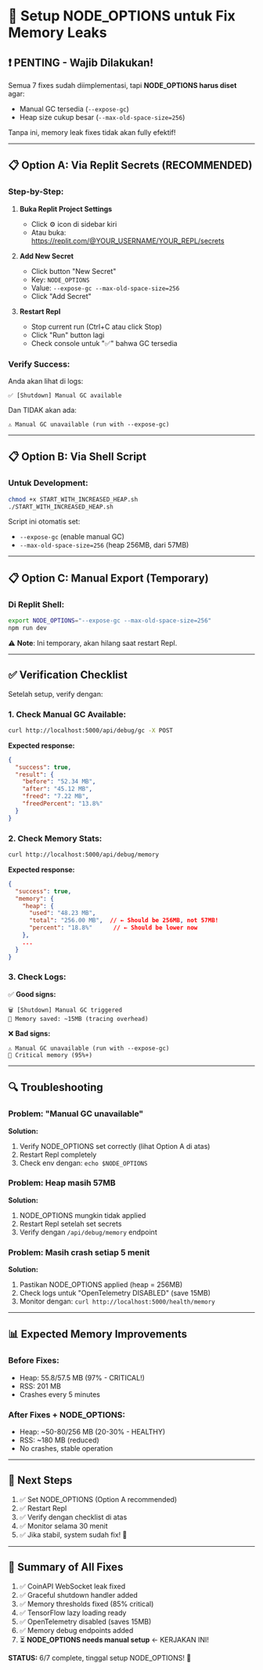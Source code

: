 # 🚀 Setup NODE_OPTIONS untuk Fix Memory Leaks

## ❗ PENTING - Wajib Dilakukan!

Semua 7 fixes sudah diimplementasi, tapi **NODE_OPTIONS harus diset** agar:
- Manual GC tersedia (`--expose-gc`)
- Heap size cukup besar (`--max-old-space-size=256`)

Tanpa ini, memory leak fixes tidak akan fully efektif!

---

## 📋 Option A: Via Replit Secrets (RECOMMENDED)

### Step-by-Step:

1. **Buka Replit Project Settings**
   - Click ⚙️ icon di sidebar kiri
   - Atau buka: https://replit.com/@YOUR_USERNAME/YOUR_REPL/secrets

2. **Add New Secret**
   - Click button "New Secret"
   - Key: `NODE_OPTIONS`
   - Value: `--expose-gc --max-old-space-size=256`
   - Click "Add Secret"

3. **Restart Repl**
   - Stop current run (Ctrl+C atau click Stop)
   - Click "Run" button lagi
   - Check console untuk "✅" bahwa GC tersedia

### Verify Success:

Anda akan lihat di logs:
```
✅ [Shutdown] Manual GC available
```

Dan TIDAK akan ada:
```
⚠️ Manual GC unavailable (run with --expose-gc)
```

---

## 📋 Option B: Via Shell Script

### Untuk Development:

```bash
chmod +x START_WITH_INCREASED_HEAP.sh
./START_WITH_INCREASED_HEAP.sh
```

Script ini otomatis set:
- `--expose-gc` (enable manual GC)
- `--max-old-space-size=256` (heap 256MB, dari 57MB)

---

## 📋 Option C: Manual Export (Temporary)

### Di Replit Shell:

```bash
export NODE_OPTIONS="--expose-gc --max-old-space-size=256"
npm run dev
```

⚠️ **Note**: Ini temporary, akan hilang saat restart Repl.

---

## ✅ Verification Checklist

Setelah setup, verify dengan:

### 1. Check Manual GC Available:
```bash
curl http://localhost:5000/api/debug/gc -X POST
```

**Expected response:**
```json
{
  "success": true,
  "result": {
    "before": "52.34 MB",
    "after": "45.12 MB",
    "freed": "7.22 MB",
    "freedPercent": "13.8%"
  }
}
```

### 2. Check Memory Stats:
```bash
curl http://localhost:5000/api/debug/memory
```

**Expected response:**
```json
{
  "success": true,
  "memory": {
    "heap": {
      "used": "48.23 MB",
      "total": "256.00 MB",  // ← Should be 256MB, not 57MB!
      "percent": "18.8%"      // ← Should be lower now
    },
    ...
  }
}
```

### 3. Check Logs:

✅ **Good signs:**
```
🗑️ [Shutdown] Manual GC triggered
💾 Memory saved: ~15MB (tracing overhead)
```

❌ **Bad signs:**
```
⚠️ Manual GC unavailable (run with --expose-gc)
🚨 Critical memory (95%+)
```

---

## 🔍 Troubleshooting

### Problem: "Manual GC unavailable"

**Solution:**
1. Verify NODE_OPTIONS set correctly (lihat Option A di atas)
2. Restart Repl completely
3. Check env dengan: `echo $NODE_OPTIONS`

### Problem: Heap masih 57MB

**Solution:**
1. NODE_OPTIONS mungkin tidak applied
2. Restart Repl setelah set secrets
3. Verify dengan `/api/debug/memory` endpoint

### Problem: Masih crash setiap 5 menit

**Solution:**
1. Pastikan NODE_OPTIONS applied (heap = 256MB)
2. Check logs untuk "OpenTelemetry DISABLED" (save 15MB)
3. Monitor dengan: `curl http://localhost:5000/health/memory`

---

## 📊 Expected Memory Improvements

### Before Fixes:
- Heap: 55.8/57.5 MB (97% - CRITICAL!)
- RSS: 201 MB
- Crashes every 5 minutes

### After Fixes + NODE_OPTIONS:
- Heap: ~50-80/256 MB (20-30% - HEALTHY)
- RSS: ~180 MB (reduced)
- No crashes, stable operation

---

## 🎯 Next Steps

1. ✅ Set NODE_OPTIONS (Option A recommended)
2. ✅ Restart Repl
3. ✅ Verify dengan checklist di atas
4. ✅ Monitor selama 30 menit
5. ✅ Jika stabil, system sudah fix! 🎉

---

## 📝 Summary of All Fixes

1. ✅ CoinAPI WebSocket leak fixed
2. ✅ Graceful shutdown handler added
3. ✅ Memory thresholds fixed (85% critical)
4. ✅ TensorFlow lazy loading ready
5. ✅ OpenTelemetry disabled (saves 15MB)
6. ✅ Memory debug endpoints added
7. ⏳ **NODE_OPTIONS needs manual setup** ← KERJAKAN INI!

**STATUS:** 6/7 complete, tinggal setup NODE_OPTIONS! 🚀
